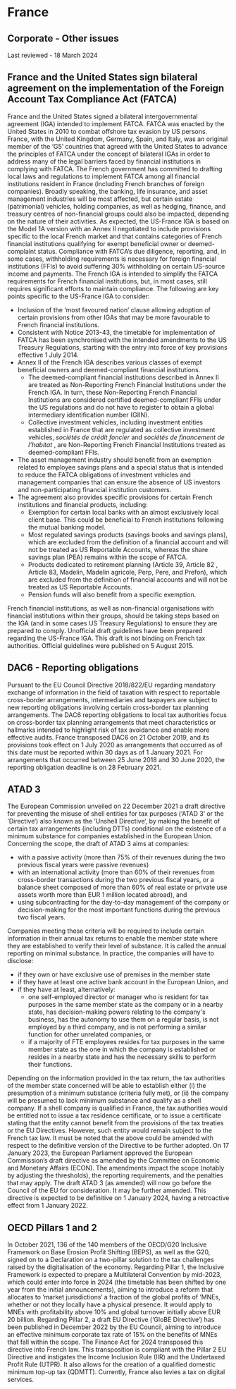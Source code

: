 # France
## Corporate - Other issues
Last reviewed - 18 March 2024
## France and the United States sign bilateral agreement on the implementation of the Foreign Account Tax Compliance Act (FATCA)
France and the United States signed a bilateral intergovernmental agreement (IGA) intended to implement FATCA. FATCA was enacted by the United States in 2010 to combat offshore tax evasion by US persons. France, with the United Kingdom, Germany, Spain, and Italy, was an original member of the ‘G5’ countries that agreed with the United States to advance the principles of FATCA under the concept of bilateral IGAs in order to address many of the legal barriers faced by financial institutions in complying with FATCA.
The French government has committed to drafting local laws and regulations to implement FATCA among all financial institutions resident in France (including French branches of foreign companies). Broadly speaking, the banking, life insurance, and asset management industries will be most affected, but certain estate (patrimonial) vehicles, holding companies, as well as hedging, finance, and treasury centres of non-financial groups could also be impacted, depending on the nature of their activities.
As expected, the US-France IGA is based on the Model 1A version with an Annex II negotiated to include provisions specific to the local French market and that contains categories of French financial institutions qualifying for exempt beneficial owner or deemed-complaint status.
Compliance with FATCA’s due diligence, reporting, and, in some cases, withholding requirements is necessary for foreign financial institutions (FFIs) to avoid suffering 30% withholding on certain US-source income and payments. The French IGA is intended to simplify the FATCA requirements for French financial institutions, but, in most cases, still requires significant efforts to maintain compliance.
The following are key points specific to the US-France IGA to consider:
  * Inclusion of the ‘most favoured nation’ clause allowing adoption of certain provisions from other IGAs that may be more favourable to French financial institutions.
  * Consistent with Notice 2013-43, the timetable for implementation of FATCA has been synchronised with the intended amendments to the US Treasury Regulations, starting with the entry into force of key provisions effective 1 July 2014.
  * Annex II of the French IGA describes various classes of exempt beneficial owners and deemed-compliant financial institutions. 
    * The deemed-compliant financial institutions described in Annex II are treated as Non-Reporting French Financial Institutions under the French IGA. In turn, these Non-Reporting French Financial Institutions are considered certified deemed-compliant FFIs under the US regulations and do not have to register to obtain a global intermediary identification number (GIIN).
    * Collective investment vehicles, including investment entities established in France that are regulated as collective investment vehicles, _sociétés de crédit foncier_ and _sociétés de financement de l’habitat_ , are Non-Reporting French Financial Institutions treated as deemed-compliant FFIs.
  * The asset management industry should benefit from an exemption related to employee savings plans and a special status that is intended to reduce the FATCA obligations of investment vehicles and management companies that can ensure the absence of US investors and non-participating financial institution customers.
  * The agreement also provides specific provisions for certain French institutions and financial products, including: 
    * Exemption for certain local banks with an almost exclusively local client base. This could be beneficial to French institutions following the mutual banking model.
    * Most regulated savings products (savings books and savings plans), which are excluded from the definition of a financial account and will not be treated as US Reportable Accounts, whereas the share savings plan (PEA) remains within the scope of FATCA.
    * Products dedicated to retirement planning (Article 39, Article 82 , Article 83, Madelin, Madelin agricole, Perp, Pere, and Prefon), which are excluded from the definition of financial accounts and will not be treated as US Reportable Accounts.
    * Pension funds will also benefit from a specific exemption.


French financial institutions, as well as non-financial organisations with financial institutions within their groups, should be taking steps based on the IGA (and in some cases US Treasury Regulations) to ensure they are prepared to comply. Unofficial draft guidelines have been prepared regarding the US-France IGA. This draft is not binding on French tax authorities. Official guidelines were published on 5 August 2015.
## DAC6 - Reporting obligations
Pursuant to the EU Council Directive 2018/822/EU regarding mandatory exchange of information in the field of taxation with respect to reportable cross-border arrangements, intermediaries and taxpayers are subject to new reporting obligations involving certain cross-border tax planning arrangements.
The DAC6 reporting obligations to local tax authorities focus on cross-border tax planning arrangements that meet characteristics or hallmarks intended to highlight risk of tax avoidance and enable more effective audits.
France transposed DAC6 on 21 October 2019, and its provisions took effect on 1 July 2020 as arrangements that occurred as of this date must be reported within 30 days as of 1 January 2021.
For arrangements that occurred between 25 June 2018 and 30 June 2020, the reporting obligation deadline is on 28 February 2021.
## ATAD 3
The European Commission unveiled on 22 December 2021 a draft directive for preventing the misuse of shell entities for tax purposes (‘ATAD 3‘ or the ’Directive‘) also known as the ’Unshell Directive‘, by making the benefit of certain tax arrangements (including DTTs) conditional on the existence of a minimum substance for companies established in the European Union. 
Concerning the scope, the draft of ATAD 3 aims at companies:
  * with a passive activity (more than 75% of their revenues during the two previous fiscal years were passive revenues)
  * with an international activity (more than 60% of their revenues from cross-border transactions during the two previous fiscal years, or a balance sheet composed of more than 60% of real estate or private use assets worth more than EUR 1 million located abroad), and
  * using subcontracting for the day-to-day management of the company or decision-making for the most important functions during the previous two fiscal years.


Companies meeting these criteria will be required to include certain information in their annual tax returns to enable the member state where they are established to verify their level of substance. It is called the annual reporting on minimal substance. In practice, the companies will have to disclose:
  * if they own or have exclusive use of premises in the member state
  * if they have at least one active bank account in the European Union, and
  * if they have at least, alternatively: 
    * one self-employed director or manager who is resident for tax purposes in the same member state as the company or in a nearby state, has decision-making powers relating to the company's business, has the autonomy to use them on a regular basis, is not employed by a third company, and is not performing a similar function for other unrelated companies, or
    * if a majority of FTE employees resides for tax purposes in the same member state as the one in which the company is established or resides in a nearby state and has the necessary skills to perform their functions.


Depending on the information provided in the tax return, the tax authorities of the member state concerned will be able to establish either (i) the presumption of a minimum substance (criteria fully met), or (ii) the company will be presumed to lack minimum substance and qualify as a shell company. If a shell company is qualified in France, the tax authorities would be entitled not to issue a tax residence certificate, or to issue a certificate stating that the entity cannot benefit from the provisions of the tax treaties or the EU Directives. However, such entity would remain subject to the French tax law.
It must be noted that the above could be amended with respect to the definitive version of the Directive to be further adopted.
On 17 January 2023, the European Parliament approved the European Commission’s draft directive as amended by the Committee on Economic and Monetary Affairs (ECON). The amendments impact the scope (notably by adjusting the thresholds), the reporting requirements, and the penalties that may apply. The draft ATAD 3 (as amended) will now go before the Council of the EU for consideration. It may be further amended. 
This directive is expected to be definitive on 1 January 2024, having a retroactive effect from 1 January 2022.
## OECD Pillars 1 and 2
In October 2021, 136 of the 140 members of the OECD/G20 Inclusive Framework on Base Erosion Profit Shifting (BEPS), as well as the G20, signed on to a Declaration on a two-pillar solution to the tax challenges raised by the digitalisation of the economy.
Regarding Pillar 1, the Inclusive Framework is expected to prepare a Multilateral Convention by mid-2023, which could enter into force in 2024 (the timetable has been shifted by one year from the initial announcements), aiming to introduce a reform that allocates to ’market jurisdictions‘ a fraction of the global profits of ’MNEs, whether or not they locally have a physical presence. It would apply to MNEs with profitability above 10% and global turnover initially above EUR 20 billion. 
Regarding Pillar 2, a draft EU Directive (‘GloBE Directive‘) has been published in December 2022 by the EU Council, aiming to introduce an effective minimum corporate tax rate of 15% on the benefits of MNEs that fall within the scope.
The Finance Act for 2024 transposed this directive into French law. This transposition is compliant with the Pillar 2 EU Directive and instigates the Income Inclusion Rule (IIR) and the Undertaxed Profit Rule (UTPR). It also allows for the creation of a qualified domestic minimum top-up tax (QDMTT). 
Currently, France also levies a tax on digital services.
